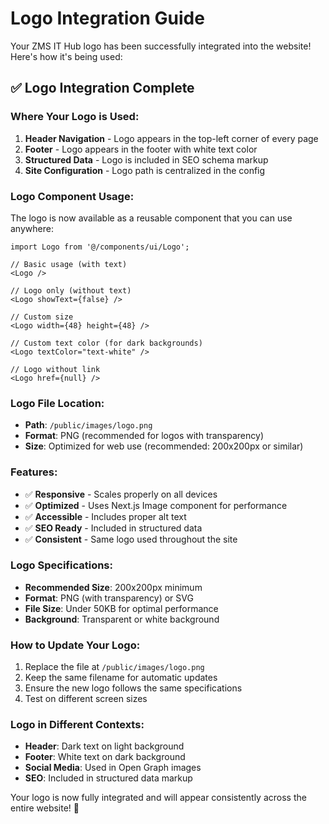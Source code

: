 # Logo Integration Guide

Your ZMS IT Hub logo has been successfully integrated into the website! Here's how it's being used:

## ✅ **Logo Integration Complete**

### **Where Your Logo is Used:**

1. **Header Navigation** - Logo appears in the top-left corner of every page
2. **Footer** - Logo appears in the footer with white text color
3. **Structured Data** - Logo is included in SEO schema markup
4. **Site Configuration** - Logo path is centralized in the config

### **Logo Component Usage:**

The logo is now available as a reusable component that you can use anywhere:

```tsx
import Logo from '@/components/ui/Logo';

// Basic usage (with text)
<Logo />

// Logo only (without text)
<Logo showText={false} />

// Custom size
<Logo width={48} height={48} />

// Custom text color (for dark backgrounds)
<Logo textColor="text-white" />

// Logo without link
<Logo href={null} />
```

### **Logo File Location:**

- **Path**: `/public/images/logo.png`
- **Format**: PNG (recommended for logos with transparency)
- **Size**: Optimized for web use (recommended: 200x200px or similar)

### **Features:**

- ✅ **Responsive** - Scales properly on all devices
- ✅ **Optimized** - Uses Next.js Image component for performance
- ✅ **Accessible** - Includes proper alt text
- ✅ **SEO Ready** - Included in structured data
- ✅ **Consistent** - Same logo used throughout the site

### **Logo Specifications:**

- **Recommended Size**: 200x200px minimum
- **Format**: PNG (with transparency) or SVG
- **File Size**: Under 50KB for optimal performance
- **Background**: Transparent or white background

### **How to Update Your Logo:**

1. Replace the file at `/public/images/logo.png`
2. Keep the same filename for automatic updates
3. Ensure the new logo follows the same specifications
4. Test on different screen sizes

### **Logo in Different Contexts:**

- **Header**: Dark text on light background
- **Footer**: White text on dark background
- **Social Media**: Used in Open Graph images
- **SEO**: Included in structured data markup

Your logo is now fully integrated and will appear consistently across the entire website! 🎉
